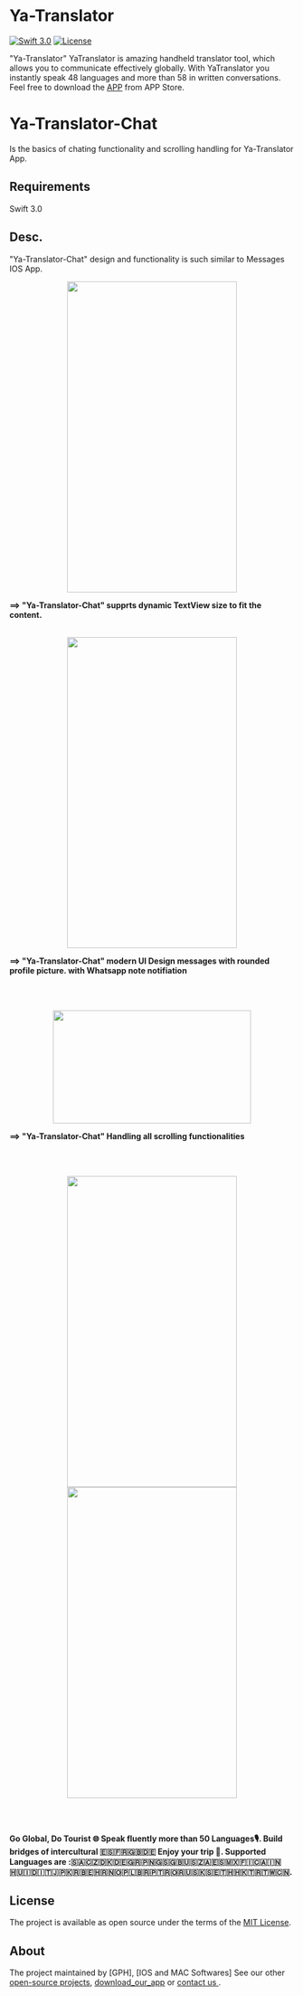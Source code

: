 # Ya-Translator
 
[![Swift 3.0](https://img.shields.io/badge/Swift-3.0-orange.svg?style=flat)](https://swift.org/)
[![License](https://img.shields.io/cocoapods/l/ParallaxView.svg)](https://github.com/PGSSoft/ParallaxView/LICENSE.md)


"Ya-Translator" YaTranslator is amazing handheld translator tool, which allows you to communicate effectively globally. With YaTranslator you instantly speak 48 languages and more than 58 in written conversations. Feel free to download the [APP](https://itunes.apple.com/us/app/ya-translator/id1188700401?mt=8) from APP Store.
 
# Ya-Translator-Chat


Is the basics of chating functionality and scrolling handling for Ya-Translator App.
 
## Requirements

Swift 3.0

## Desc. 

"Ya-Translator-Chat" design and functionality is such similar to Messages IOS App.

 <div align="center">
 
   <img src="http://appsgeeks.de/ichat-gif.gif" height="550" width="300">
  </div>  

 
 <B> ==> "Ya-Translator-Chat" supprts dynamic TextView size to fit the content. </B>
 <br><br>
 <div align="center">
 
  <img src="http://appsgeeks.de/DynamicTapping.png" height="550" width="300">
 
  </div>  

 
<B> ==> "Ya-Translator-Chat" modern UI Design messages with rounded profile picture. with Whatsapp note notifiation</B>

   <br><br>
  
 <div align="center">
 
  <img src="http://appsgeeks.de/MessageDesign.png" height="200" width="350">
 
 
  </div>
  
<B> ==> "Ya-Translator-Chat" Handling all scrolling functionalities </B>

 <div align="center">

 <br><br>

 <figure>
  <img src="http://appsgeeks.de/ScrollDesign1.png" height="550" width="300">
   <img src="http://appsgeeks.de/ScrollDesign2.png" height="550" width="300">
</figure>

 
  </div>
 <br><br>
 
 
<B> Go Global, Do Tourist 🌐
Speak fluently more than 50 Languages🎙.
Build bridges of intercultural 🇪🇸🇫🇷🇬🇧🇩🇪
Enjoy your trip 🌴.
Supported Languages are :🇸🇦🇨🇿🇩🇰🇩🇪🇬🇷🇵🇳🇬🇸🇬🇧🇺🇸🇿🇦🇪🇸🇲🇽🇫🇮🇨🇦🇮🇳🇭🇺🇮🇩🇮🇹🇯🇵🇰🇷🇧🇪🇭🇷🇳🇴🇵🇱🇧🇷🇵🇹🇷🇴🇷🇺🇸🇰🇸🇪🇹🇭🇭🇰🇹🇷🇹🇼🇨🇳.</B>
  
 
## License

The project is available as open source under the terms of the [MIT License](http://opensource.org/licenses/MIT).

 
## About

The project maintained by [GPH], [IOS and MAC Softwares]
See our other [open-source projects](https://itunes.apple.com/us/app/iweather-fc/id1178484560?mt=8), [download_our_app](https://itunes.apple.com/us/app/ya-translator/id1188700401?mt=8) or [contact us ](https://twitter.com/MIhmouda).

